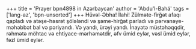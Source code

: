 +++
title = 'Prayer bpn4898 in Azərbaycan'
author = 'Abdu'l-Bahá'
tags = ['lang-az', 'bpn-unsorted']
+++
Hüvəl-Əbha! İlahi! Zülməte-firğət afaqı qapladı və atəşe-həsrət şölələndi və şəme-hirğət parladı və pərvanəye-məhəbbət bal və pəriyandı. Və yandı, ürəyi yandı. İnayətə müstəhəqqdir, rəhmətə möhtac və ehtiyace-mərhəmətdir, əfv ümid eylər, vəsl ümid eylər, fəzl ümid eylər.

